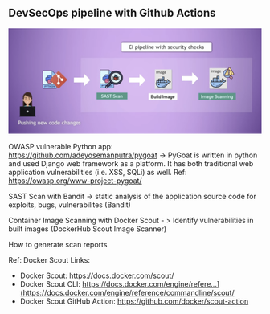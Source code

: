 ## DevSecOps pipeline with Github Actions

<img src="pictures/DevSecOps-pipeline-GH-Actions-python-app.png?raw=true" width="1000">

OWASP vulnerable Python app: https://github.com/adeyosemanputra/pygoat -> PyGoat is written in python and used Django web framework as a platform. It has both traditional web application vulnerabilities (i.e. XSS, SQLi) as well. Ref: https://owasp.org/www-project-pygoat/

SAST Scan with Bandit -> static analysis of the application source code for exploits, bugs, vulnerabilites (Bandit)

Container Image Scanning with Docker Scout - > Identify vulnerabilities in built images (DockerHub Scout Image Scanner)

How to generate scan reports

Ref: Docker Scout Links:
- Docker Scout: https://docs.docker.com/scout/
- Docker Scout CLI: https://docs.docker.com/engine/refere...](https://docs.docker.com/engine/reference/commandline/scout/
- Docker Scout GitHub Action: https://github.com/docker/scout-action


